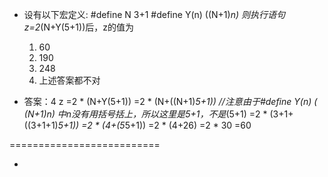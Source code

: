 

* 设有以下宏定义:
    #define N 3+1
    #define Y(n) ((N+1)*n)
则执行语句z=2*(N+Y(5+1))后，z的值为
  1. 60
  2. 190
  3. 248
  4. 上述答案都不对

* 答案：4
        z =2 * (N+Y(5+1))
        =2 * (N+((N+1)*5+1))  //注意由于#define Y(n) ( (N+1)*n) 中n没有用括号括上，所以这里是*5+1，不是*(5+1)
        =2 * (3+1+((3+1+1)*5+1))
        =2 * (4+(5*5+1))
        =2 * (4+26)
        =2 * 30
        =60

==========================

*    
